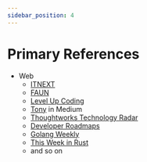 ```yaml
---
sidebar_position: 4
---
```


# Primary References

- Web
  - [ITNEXT](https://itnext.io/)
  - [FAUN](https://faun.pub/)
  - [Level Up Coding](https://levelup.gitconnected.com/)
  - [Tony](https://medium.com/@tonylixu) in Medium
  - [Thoughtworks Technology Radar](https://www.thoughtworks.com/radar)
  - [Developer Roadmaps](https://roadmap.sh)
  - [Golang Weekly](https://golangweekly.com/)
  - [This Week in Rust](https://this-week-in-rust.org/)
  - and so on
